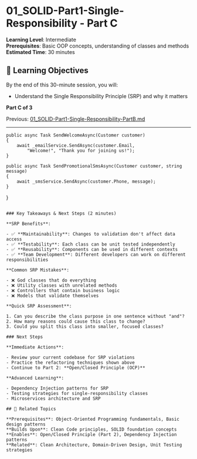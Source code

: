 # 01_SOLID-Part1-Single-Responsibility - Part C

**Learning Level**: Intermediate  
**Prerequisites**: Basic OOP concepts, understanding of classes and methods  
**Estimated Time**: 30 minutes  

## 🎯 Learning Objectives

By the end of this 30-minute session, you will:

- Understand the Single Responsibility Principle (SRP) and why it matters

**Part C of 3**

Previous: [01_SOLID-Part1-Single-Responsibility-PartB.md](01_SOLID-Part1-Single-Responsibility-PartB.md)

---

    public async Task SendWelcomeAsync(Customer customer)
    {
        await _emailService.SendAsync(customer.Email, 
            "Welcome!", "Thank you for joining us!");
    }
    
    public async Task SendPromotionalSmsAsync(Customer customer, string message)
    {
        await _smsService.SendAsync(customer.Phone, message);
    }
}
```

### Key Takeaways & Next Steps (2 minutes)

**SRP Benefits**:

- ✅ **Maintainability**: Changes to validation don't affect data access
- ✅ **Testability**: Each class can be unit tested independently
- ✅ **Reusability**: Components can be used in different contexts
- ✅ **Team Development**: Different developers can work on different responsibilities

**Common SRP Mistakes**:

- ❌ God classes that do everything
- ❌ Utility classes with unrelated methods
- ❌ Controllers that contain business logic
- ❌ Models that validate themselves

**Quick SRP Assessment**:

1. Can you describe the class purpose in one sentence without "and"?
2. How many reasons could cause this class to change?
3. Could you split this class into smaller, focused classes?

### Next Steps

**Immediate Actions**:

- Review your current codebase for SRP violations
- Practice the refactoring techniques shown above
- Continue to Part 2: **Open/Closed Principle (OCP)**

**Advanced Learning**:

- Dependency Injection patterns for SRP
- Testing strategies for single-responsibility classes
- Microservices architecture and SRP

## 🔗 Related Topics

**Prerequisites**: Object-Oriented Programming fundamentals, Basic design patterns  
**Builds Upon**: Clean Code principles, SOLID foundation concepts  
**Enables**: Open/Closed Principle (Part 2), Dependency Injection patterns  
**Related**: Clean Architecture, Domain-Driven Design, Unit Testing strategies


